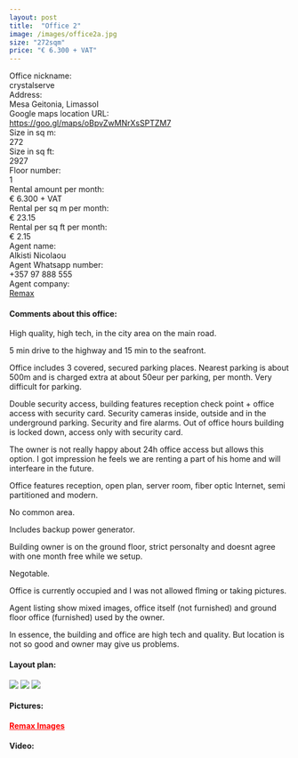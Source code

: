 ```yaml
---
layout: post
title:  "Office 2"
image: /images/office2a.jpg
size: "272sqm"
price: "€ 6.300 + VAT"
---
```


<div class="office-info-grid">
    <div>Office nickname:</div>
    <div>crystalserve</div>
    <div>Address:</div>
    <div>Mesa Geitonia, Limassol</div>
    <div>Google maps location URL:</div>
    <div><a href="https://goo.gl/maps/B9u2T5KgWtpDRSz97" target="_blank" rel="noopener noreferrer">https://goo.gl/maps/oBpvZwMNrXsSPTZM7</a></div>
    <div>Size in sq m:</div>
    <div>272</div>
    <div>Size in sq ft:</div>
    <div>2927</div>
    <div>Floor number:</div>
    <div>1</div>
    <div>Rental amount per month:</div>
    <div>€ 6.300 + VAT</div>
    <div>Rental per sq m per month:</div>
    <div>€ 23.15</div>
    <div>Rental per sq ft per month:</div>
    <div>€ 2.15</div>
    <div>Agent name:</div>
    <div>Alkisti Nicolaou</div>
    <div>Agent Whatsapp number:</div>
    <div>+357 97 888 555</div>
    <div>Agent company:</div>
    <div><a href="https://www.remax.com.cy/en-cy/listings/limassol/480031003-162?LFPNNSource=Search&cKey=480031003-162&HighlightingWords=" target="_blank" rel="noopener noreferrer">Remax</a></div>
</div>

#### Comments about this office:

High quality, high tech, in the city area on the main road. 

5 min drive to the highway and 15 min to the seafront. 

Office includes 3 covered, secured parking places. Nearest parking is about 500m and is charged extra at about 50eur per parking, per month. Very difficult for parking.

Double security access, building features reception check point + office access with security card. Security cameras inside, outside and in the underground parking. Security and fire alarms. Out of office hours building is locked down, access only with security card. 

The owner is not really happy about 24h office access but allows this option. I got impression he feels we are renting a part of his home and will interfeare in the future.

Office features reception, open plan, server room, fiber optic Internet, semi partitioned and modern.

No common area. 

Includes backup power generator.

Building owner is on the ground floor, strict personalty and doesnt agree with one month free while we setup.

Negotable.

Office is currently occupied and I was not allowed flming or taking pictures. 

Agent listing show mixed images, office itself (not furnished) and ground floor office (furnished) used by the owner.

In essence, the building and office are high tech and quality. But location is not so good and owner may give us problems.

#### Layout plan:

<img src="{{ '/images/1.jpg' | prepend: SourceUrl }}">

<img src="{{ '/images/2.jpg' | prepend: SourceUrl }}">

<img src="{{ '/images/3.jpg' | prepend: SourceUrl }}">

#### Pictures:

<a href="https://www.remax.com.cy/en-cy/listings/limassol/480031003-162?LFPNNSource=Search&cKey=480031003-162&HighlightingWords=" target="_blank" rel="noopener noreferrer" style="color: red; font-weight: bold;">Remax Images</a>

#### Video:


